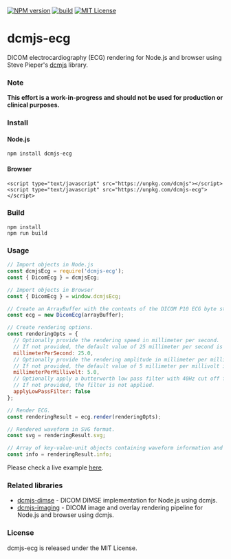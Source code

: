 [![NPM version][npm-version-image]][npm-url] [![build][build-image]][build-url] [![MIT License][license-image]][license-url] 

# dcmjs-ecg
DICOM electrocardiography (ECG) rendering for Node.js and browser using Steve Pieper's [dcmjs][dcmjs-url] library.

### Note
**This effort is a work-in-progress and should not be used for production or clinical purposes.**

### Install
#### Node.js

	npm install dcmjs-ecg

#### Browser

	<script type="text/javascript" src="https://unpkg.com/dcmjs"></script>
	<script type="text/javascript" src="https://unpkg.com/dcmjs-ecg"></script>

### Build

	npm install
	npm run build

### Usage
```js
// Import objects in Node.js
const dcmjsEcg = require('dcmjs-ecg');
const { DicomEcg } = dcmjsEcg;

// Import objects in Browser
const { DicomEcg } = window.dcmjsEcg;

// Create an ArrayBuffer with the contents of the DICOM P10 ECG byte stream.
const ecg = new DicomEcg(arrayBuffer);

// Create rendering options.
const renderingOpts = {
  // Optionally provide the rendering speed in millimeter per second.
  // If not provided, the default value of 25 millimeter per second is used.
  millimeterPerSecond: 25.0,
  // Optionally provide the rendering amplitude in millimeter per millivolt.
  // If not provided, the default value of 5 millimeter per millivolt is used.
  millimeterPerMillivolt: 5.0,
  // Optionally apply a butterworth low pass filter with 40Hz cut off frequency.
  // If not provided, the filter is not applied.
  applyLowPassFilter: false
};

// Render ECG.
const renderingResult = ecg.render(renderingOpts);

// Rendered waveform in SVG format.
const svg = renderingResult.svg;

// Array of key-value-unit objects containing waveform information and interpretation.
const info = renderingResult.info;
```
Please check a live example [here][dcmjs-ecg-live-example-url].

### Related libraries
* [dcmjs-dimse][dcmjs-dimse-url] - DICOM DIMSE implementation for Node.js using dcmjs.
* [dcmjs-imaging][dcmjs-imaging-url] - DICOM image and overlay rendering pipeline for Node.js and browser using dcmjs.

### License
dcmjs-ecg is released under the MIT License.

[npm-url]: https://npmjs.org/package/dcmjs-ecg
[npm-version-image]: https://img.shields.io/npm/v/dcmjs-ecg.svg?style=flat

[build-url]: https://github.com/PantelisGeorgiadis/dcmjs-ecg/actions/workflows/build.yml
[build-image]: https://github.com/PantelisGeorgiadis/dcmjs-ecg/actions/workflows/build.yml/badge.svg?branch=master

[license-image]: https://img.shields.io/badge/license-MIT-blue.svg?style=flat
[license-url]: LICENSE.txt

[dcmjs-url]: https://github.com/dcmjs-org/dcmjs
[dcmjs-dimse-url]: https://github.com/PantelisGeorgiadis/dcmjs-dimse
[dcmjs-imaging-url]: https://github.com/PantelisGeorgiadis/dcmjs-imaging

[dcmjs-ecg-live-example-url]: https://unpkg.com/dcmjs-ecg@latest/build/index.html
